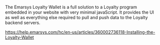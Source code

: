 The Emarsys Loyalty Wallet is a full solution to a Loyalty program embedded in your website with very minimal javaScript. It provides the UI as well as everything else required to pull and push data to the Loyalty backend servers.

https://help.emarsys.com/hc/en-us/articles/360002736118-Installing-the-Loyalty-Wallet